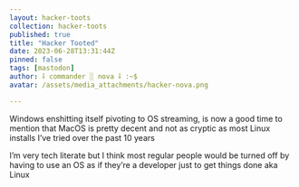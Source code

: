 ```yaml
---
layout: hacker-toots
collection: hacker-toots
published: true
title: "Hacker Tooted"
date: 2023-06-28T13:31:44Z
pinned: false
tags: [mastodon]
author: ⸸ commander ░ nova ⸸ :~$
avatar: /assets/media_attachments/hacker-nova.png

---
```


<p>Windows enshitting itself pivoting to OS streaming, is now a good time to mention that MacOS is pretty decent and not as cryptic as most Linux installs I’ve tried over the past 10 years </p><p>I’m very tech literate but I think most regular people would be turned off by having to use an OS as if they’re a developer just to get things done aka Linux</p>


